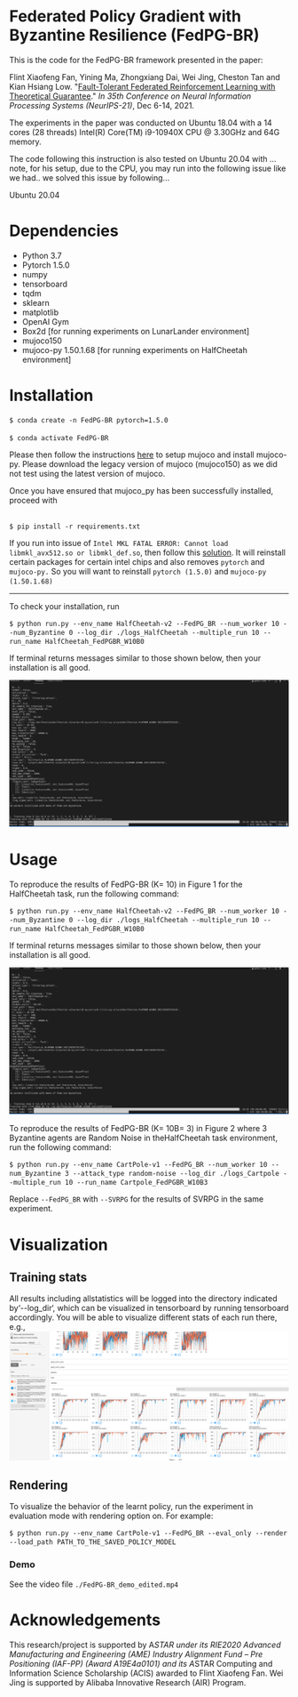 # Federated Policy Gradient with Byzantine Resilience (FedPG-BR)
This is the code for the FedPG-BR framework  presented in the paper: 

Flint Xiaofeng Fan, Yining Ma, Zhongxiang Dai, Wei Jing, Cheston Tan and Kian Hsiang Low. "[Fault-Tolerant Federated Reinforcement Learning with Theoretical Guarantee](https://arxiv.org/pdf/2110.14074.pdf)." *In 35th Conference on Neural Information Processing Systems (NeurIPS-21)*, Dec 6-14, 2021.


The experiments in the paper was conducted on Ubuntu 18.04 with a 14 cores (28 threads) Intel(R) Core(TM) i9-10940X CPU @ 3.30GHz and 64G memory.

The code following this instruction is also tested on Ubuntu 20.04 with ... note, for his setup, due to the CPU, you may run into the following issue like we had.. we solved this issue by following...


Ubuntu 20.04

# Dependencies
- Python 3.7 
- Pytorch 1.5.0 
- numpy 
- tensorboard 
- tqdm 
- sklearn 
- matplotlib 
- OpenAI Gym 
- Box2d [for running experiments on LunarLander environment] 
- mujoco150
- mujoco-py 1.50.1.68 [for running experiments on HalfCheetah environment]



# Installation 


```
$ conda create -n FedPG-BR pytorch=1.5.0

$ conda activate FedPG-BR

```


Please then follow the instructions [here](https://github.com/openai/mujoco-py) to setup mujoco and install mujoco-py. Please download the legacy version of mujoco (mujoco150) as we did not test using the latest version of mujoco.


Once you have ensured that mujoco_py has been successfully installed, proceed with

```

$ pip install -r requirements.txt

```

If you run into issue of `Intel MKL FATAL ERROR: Cannot load libmkl_avx512.so or libmkl_def.so`, then follow this [solution](https://stackoverflow.com/questions/36659453/intel-mkl-fatal-error-cannot-load-libmkl-avx2-so-or-libmkl-def-so). It will reinstall certain packages for certain intel chips and also removes `pytorch` and `mujoco-py.` So you will want to reinstall `pytorch (1.5.0)` and `mujoco-py (1.50.1.68)`


---

To check your installation, run
```
$ python run.py --env_name HalfCheetah-v2 --FedPG_BR --num_worker 10 --num_Byzantine 0 --log_dir ./logs_HalfCheetah --multiple_run 10 --run_name HalfCheetah_FedPGBR_W10B0

```

If terminal returns messages similar to those shown below, then your installation is all good.

![log](training-log-sample.png)


# Usage
To reproduce the results of FedPG-BR (K= 10) in Figure 1 for the HalfCheetah task, run the following command:
```
$ python run.py --env_name HalfCheetah-v2 --FedPG_BR --num_worker 10 --num_Byzantine 0 --log_dir ./logs_HalfCheetah --multiple_run 10 --run_name HalfCheetah_FedPGBR_W10B0

```
If terminal returns messages similar to those shown below, then your installation is all good.

![log](training-log-sample.png)


To reproduce the results of FedPG-BR (K= 10B= 3) in Figure 2 where 3 Byzantine agents are Random Noise in theHalfCheetah task environment, run the following command:
```
$ python run.py --env_name CartPole-v1 --FedPG_BR --num_worker 10 --num_Byzantine 3 --attack_type random-noise --log_dir ./logs_Cartpole --multiple_run 10 --run_name Cartpole_FedPGBR_W10B3
```

Replace `--FedPG_BR` with `--SVRPG` for the results of SVRPG in the same experiment. 

# Visualization

## Training stats
All results including allstatistics will be logged into the directory indicated by‘--log_dir‘, which can be visualized in tensorboard by running tensorboard accordingly. You will be able to visualize different stats of each run there, e.g.,
![training-visual](training-plot-sample.png) 

## Rendering
To visualize the behavior of the learnt policy, run the experiment in evaluation mode with rendering option on. For example:

```
$ python run.py --env_name CartPole-v1 --FedPG_BR --eval_only --render --load_path PATH_TO_THE_SAVED_POLICY_MODEL
```

### Demo
See the video file `./FedPG-BR_demo_edited.mp4`
<!-- ![demo](./FedPG-BR_demo_edited.mp4) -->

# Acknowledgements
This research/project is supported by A*STAR under its RIE$2020$ Advanced Manufacturing and Engineering (AME) Industry Alignment Fund – Pre Positioning (IAF-PP) (Award A$19$E$4$a$0101$) and its A*STAR Computing and Information Science Scholarship (ACIS) awarded to Flint Xiaofeng Fan. Wei Jing is supported by Alibaba Innovative Research (AIR) Program.



